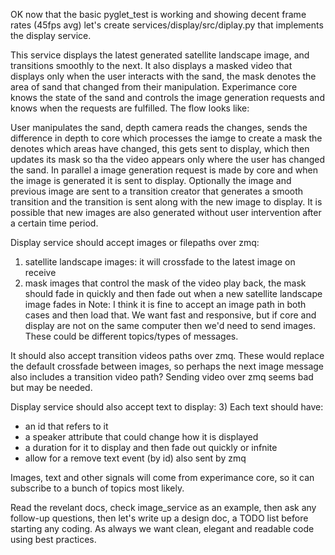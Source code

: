 OK now that the basic pyglet_test is working and showing decent frame rates (45fps avg) let's create services/display/src/diplay.py that implements the display service.

This service displays the latest generated satellite landscape image, and transitions smoothly to the next. It also displays a masked video that displays only when the user interacts with the sand, the mask denotes the area of sand that changed from their manipulation. Experimance core knows the state of the sand and controls the image generation requests and knows when the requests are fulfilled. The flow looks like:

User manipulates the sand, depth camera reads the changes, sends the difference in depth to core which processes the iamge to create a mask the denotes which areas have changed, this gets sent to display, which then updates its mask so tha the video appears only where the user has changed the sand. In parallel a image generation request is made by core and when the image is generated it is sent to display. Optionally the image and previous image are sent to a transition creator that generates a smooth transition and the transition is sent along with the new image to display. It is possible that new images are also generated without user intervention after a certain time period.

Display service should accept images or filepaths over zmq:
1) satellite landscape images: it will crossfade to the latest image on receive
2) mask images that control the mask of the video play back, the mask should fade in quickly and then fade out when a new satellite landscape image fades in
Note: I think it is fine to accept an image path in both cases and then load that. We want fast and responsive, but if core and display are not on the same computer then we'd need to send images. These could be different topics/types of messages.

It should also accept transition videos paths over zmq. These would replace the default crossfade between images, so perhaps the next image message also includes a transition video path? Sending video over zmq seems bad but may be needed.

Display service should also accept text to display:
3) Each text should have:
- an id that refers to it
- a speaker attribute that could change how it is displayed
- a duration for it to display and then fade out quickly or infnite  
- allow for a remove text event (by id) also sent by zmq

Images, text and other signals will come from experimance core, so it can subscribe to a bunch of topics most likely.

Read the revelant docs, check image_service as an example, then ask any follow-up questions, then let's write up a design doc, a TODO list before starting any coding. As always we want clean, elegant and readable code using best practices.